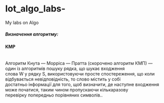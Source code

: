 # Iot_algo_labs-
My labs on Algo
<h5>Визначення алгоритму: <h4>KMP</h4><br>
Алгоритм Кнута — Морріса — Пратта (скорочено алгоритм КМП) — один із алгоритмів пошуку рядка, що шукає входження<br>
слова W у рядку S, використовуючи просте спостереження, що коли відбувається невідповідність, то слово містить у собі<br> достатньо інформації для того, щоб визначити, де наступне входження може початися, таким чином пропускаючи кількаразову<br> перевірку попередньо порівняних символів..</h5>